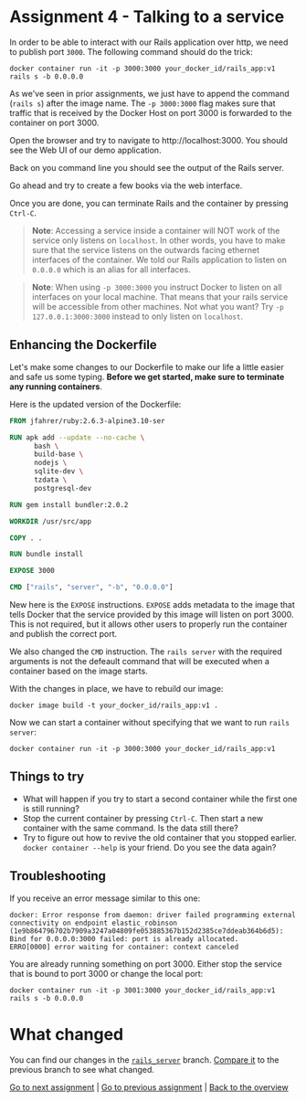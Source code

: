 # Assignment 4 - Talking to a service
In order to be able to interact with our Rails application over http, we need to publish port `3000`. The following command should do the trick:
```
docker container run -it -p 3000:3000 your_docker_id/rails_app:v1 rails s -b 0.0.0.0
```

As we've seen in prior assignments, we just have to append the command (`rails s`) after the image name. The `-p 3000:3000` flag makes sure that traffic that is received by the Docker Host on port 3000 is forwarded to the container on port 3000.

Open the browser and try to navigate to http://localhost:3000. You should see the Web UI of our demo application.

Back on you command line you should see the output of the Rails server.

Go ahead and try to create a few books via the web interface.

Once you are done, you can terminate Rails and the container by pressing `Ctrl-C`.

> **Note**: Accessing a service inside a container will NOT work of the service only listens on `localhost`. In other words, you have to make sure that the service listens on the outwards facing ethernet interfaces of the container. We told our Rails application to listen on `0.0.0.0` which is an alias for all interfaces.

> **Note**: When using `-p 3000:3000` you instruct Docker to listen on all interfaces on your local machine. That means that your rails service will be accessible from other machines. Not what you want? Try `-p 127.0.0.1:3000:3000` instead to only listen on `localhost`.

## Enhancing the Dockerfile
Let's make some changes to our Dockerfile to make our life a little easier and safe us some typing. **Before we get started, make sure to terminate any running containers**.

Here is the updated version of the Dockerfile:
```Dockerfile
FROM jfahrer/ruby:2.6.3-alpine3.10-ser

RUN apk add --update --no-cache \
      bash \
      build-base \
      nodejs \
      sqlite-dev \
      tzdata \
      postgresql-dev

RUN gem install bundler:2.0.2

WORKDIR /usr/src/app

COPY . .

RUN bundle install

EXPOSE 3000

CMD ["rails", "server", "-b", "0.0.0.0"]
```

New here is the `EXPOSE` instructions. `EXPOSE` adds metadata to the image that tells Docker that the service provided by this image will listen on port 3000. This is not required, but it allows other users to properly run the container and publish the correct port.

We also changed the `CMD` instruction. The `rails server` with the required arguments is not the defeault command that will be executed when a container based on the image starts.

With the changes in place, we have to rebuild our image:
```
docker image build -t your_docker_id/rails_app:v1 .
```

Now we can start a container without specifying that we want to run `rails server`:
```
docker container run -it -p 3000:3000 your_docker_id/rails_app:v1
```

## Things to try
* What will happen if you try to start a second container while the first one is still running?
* Stop the current container by pressing `Ctrl-C`. Then start a new container with the same command. Is the data still there?
* Try to figure out how to revive the old container that you stopped earlier. `docker container --help` is your friend. Do you see the data again?

## Troubleshooting
If you receive an error message similar to this one:
```
docker: Error response from daemon: driver failed programming external connectivity on endpoint elastic_robinson (1e9b864796702b7909a3247a04809fe053885367b152d2385ce7ddeab364b6d5): Bind for 0.0.0.0:3000 failed: port is already allocated.
ERRO[0000] error waiting for container: context canceled
```
You are already running something on port 3000. Either stop the service that is bound to port 3000 or change the local port:
```
docker container run -it -p 3001:3000 your_docker_id/rails_app:v1 rails s -b 0.0.0.0
```


# What changed
You can find our changes in the [`rails_server`](https://github.com/jcoyne/dockerizing_rails/tree/rails_server) branch. [Compare it](https://github.com/jcoyne/dockerizing_rails/compare/initial_dockerfile...rails_server) to the previous branch to see what changed.

[Go to next assignment](assignment_05.md) |
[Go to previous assignment](assignment_03.md) |
[Back to the overview](../README.md#assignments)
